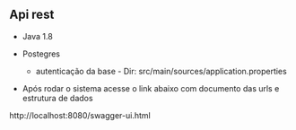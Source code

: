 ## Api rest

- Java 1.8
- Postegres
	- autenticação da base - Dir: src/main/sources/application.properties
	 
- Após rodar o sistema acesse o link abaixo com documento das urls e estrutura de dados

http://localhost:8080/swagger-ui.html